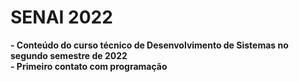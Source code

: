<h1>SENAI 2022</h1>
<b>- Conteúdo do curso técnico de Desenvolvimento de Sistemas no segundo semestre de 2022</b>
<br>
<b>- Primeiro contato com programação</b>
